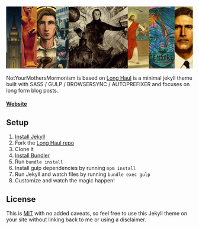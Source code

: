 ![header](/assets/img/header.jpg)

NotYourMothersMormonism is based on [Long Haul](https://github.com/brianmaierjr/long-haul) is a minimal jekyll theme built with SASS / GULP / BROWSERSYNC / AUTOPREFIXER and focuses on long form blog posts. 

#### [Website](https://NotYourMothersMormonism.com)

## Setup

1. [Install Jekyll](http://jekyllrb.com)
2. Fork the [Long Haul repo](http://github.com/brianmaierjr/long-haul)
3. Clone it
4. [Install Bundler](http://bundler.io/)
5. Run `bundle install`
6. Install gulp dependencies by running `npm install`
7. Run Jekyll and watch files by running `bundle exec gulp`
8. Customize and watch the magic happen!

## License

This is [MIT](LICENSE) with no added caveats, so feel free to use this Jekyll theme on your site without linking back to me or using a disclaimer.
